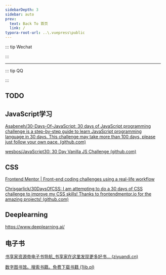 ```yaml
---
sidebarDepth: 3
sidebar: auto
prev:
  text: Back To 首页
  link: /
typora-root-url: ..\.vuepress\public
---
```






::: tip Wechat




:::

----------

::: tip QQ


:::



## TODO



## JavaScript学习

[Asabeneh/30-Days-Of-JavaScript: 30 days of JavaScript programming challenge is a step-by-step guide to learn JavaScript programming language in 30 days. This challenge may take more than 100 days, please just follow your own pace. (github.com)](https://github.com/Asabeneh/30-Days-Of-JavaScript)

[wesbos/JavaScript30: 30 Day Vanilla JS Challenge (github.com)](https://github.com/wesbos/JavaScript30)

## CSS

[Frontend Mentor | Front-end coding challenges using a real-life workflow](https://www.frontendmentor.io/home)

[Chrisgarlick/30DaysOfCSS: I am attempting to do a 30 days of CSS challenge to improve my CSS skills! Thanks to frontendmentor.io for the amazing projects! (github.com)](https://github.com/Chrisgarlick/30DaysOfCSS)




## Deeplearning

https://www.deeplearning.ai/



## 电子书

[书享家资源帝电子书导航_书享家在这里发现更多好书... (ziyuandi.cn)](http://shu.ziyuandi.cn/)

[数字图书馆。搜索书籍。免费下载书籍 (1lib.pl)](https://zh.1lib.pl/)


